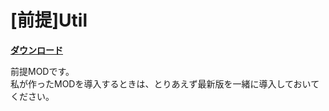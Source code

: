 # [前提]Util
[**ダウンロード**](https://github.com/eyeq/mod-1.11.2-Util/releases/download/1.3/1.11.2-Util-1.3.jar)

前提MODです。  
私が作ったMODを導入するときは、とりあえず最新版を一緒に導入しておいてください。  
